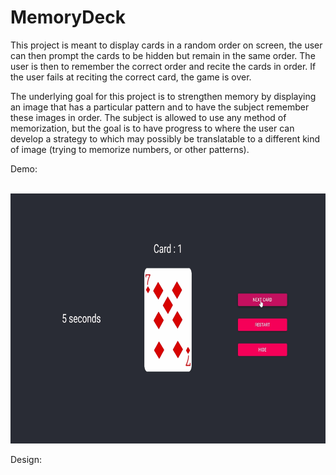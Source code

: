 # MemoryDeck
This project is meant to display cards in a random order on screen, the user can then prompt the cards to be 
hidden but remain in the same order. The user is then to remember the correct order and recite the cards in 
order. If the user fails at reciting the correct card, the game is over. 

The underlying goal for this project is to strengthen memory by displaying an image that has a particular 
pattern and to have the subject remember these images in order. The subject is allowed to use any method 
of memorization, but the goal is to have progress to where the user can develop a strategy to which may
possibly be translatable to a different kind of image (trying to memorize numbers, or other patterns).

Demo: 

<br>
<img height = "400" src = "https://github.com/jayagullano/MemoryDeck/blob/main/Screenrecording.gif"/>
<br>

Design:

